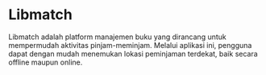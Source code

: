 # Libmatch
Libmatch adalah platform manajemen buku yang dirancang untuk mempermudah aktivitas pinjam-meminjam. Melalui aplikasi ini, pengguna dapat dengan mudah menemukan lokasi peminjaman terdekat, baik secara offline maupun online. 

